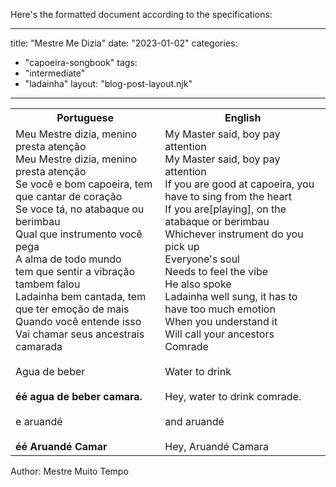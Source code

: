 Here's the formatted document according to the specifications:

---
title: "Mestre Me Dizia"
date: "2023-01-02"
categories: 
  - "capoeira-songbook"
tags: 
  - "intermediate"
  - "ladainha"
layout: "blog-post-layout.njk"
---

<table class="capoeira-table">
    <tr class="header-row">
        <th>Portuguese</th>
        <th>English</th>
    </tr>
    <tr>
        <td>Meu Mestre dizia, menino presta atenção<br>Meu Mestre dizia, menino presta atenção<br>Se você e bom capoeira, tem que cantar de coração<br>Se voce tá, no atabaque ou berimbau<br>Qual que instrumento você pega<br>A alma de todo mundo<br>tem que sentir a vibração<br>tambem falou<br>Ladainha bem cantada, tem que ter emoção de mais<br>Quando você entende isso<br>Vai chamar seus ancestrais<br>camarada<br><br>Agua de beber<br><br><strong>éé agua de beber camara.</strong><br><br>e aruandé<br><br><strong>éé Aruandé Camar</strong></td>
        <td>My Master said, boy pay attention<br>My Master said, boy pay attention<br>If you are good at capoeira, you have to sing from the heart<br>If you are[playing], on the atabaque or berimbau<br>Whichever instrument do you pick up<br>Everyone's soul<br>Needs to feel the vibe<br>He also spoke<br>Ladainha well sung, it has to have too much emotion<br>When you understand it<br>Will call your ancestors<br>Comrade<br><br>Water to drink<br><br>Hey, water to drink comrade.<br><br>and aruandé<br><br>Hey, Aruandé Camara</td>
    </tr>
</table>

<figcaption>
Author: Mestre Muito Tempo
</figcaption>